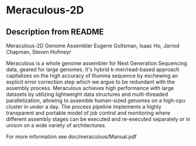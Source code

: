 # Meraculous-2D

## Description from README

Meraculous-2D Genome Assembler
 Eugene Goltsman, Isaac Ho, Jarrod Chapman, Steven Hofmeyr

 Meraculous is a whole genome assembler for Next Generation Sequencing
 data, geared for large genomes. It's hybrid k-mer/read-based
 approach capitalizes on the high accuracy of Illumina sequence
 by eschewing an explicit error correction step which we argue to be
 redundant with the assembly process.  Meraculous achieves high
 performance with large datasets by utilizing lightweight data
 structures and multi-threaded parallelization, allowing to assemble
 human-sized genomes on a high-cpu cluster in under a day. The process
 pipeline implements a highly transparent and portable model of job
 control and monitoring where different assembly stages can be
 executed and re-executed separately or in unison on a wide variety of
 architectures.

 For more information see doc/meraculous/Manual.pdf
